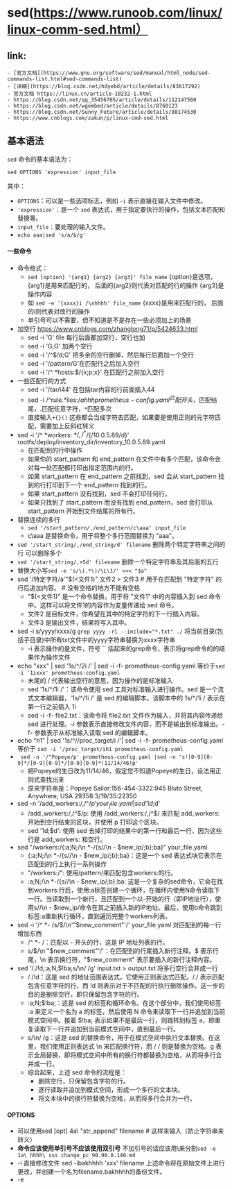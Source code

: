 # sed(https://www.runoob.com/linux/linux-comm-sed.html）
## link:
    - [官方文档](https://www.gnu.org/software/sed/manual/html_node/sed-commands-list.html#sed-commands-list)
    - [详细](https://blog.csdn.net/hdyebd/article/details/83617292)
    - 官方文档 https://linux.cn/article-10232-1.html
    - https://blog.csdn.net/qq_35456705/article/details/112147560
    - https://blog.csdn.net/wgembed/article/details/8760123
    - https://blog.csdn.net/Sunny_Future/article/details/80174530
    - https://www.cnblogs.com/zakun/p/linux-cmd-sed.html
## 基本语法
`sed` 命令的基本语法为：
```
sed OPTIONS 'expression' input_file
```
其中：
- `OPTIONS`：可以是一些选项标志，例如 `-i` 表示直接在输入文件中修改。
- `'expression'`：是一个 `sed` 表达式，用于指定要执行的操作，包括文本匹配和替换等。
- `input_file`：要处理的输入文件。
- `echo aaa|sed 's/a/b/g'`

#### 一些命令
- 命令格式： 
    - `sed [option] '{arg1} {arg2} {arg3}' file_name` {option}是选项，{arg1}是用来匹配行的， 后面的{arg2}则代表对匹配的行的操作 {arg3}是操作内容
    - 如 `sed -e '{xxxx}i /\nhhhh' file_name` {xxxx}是用来匹配行的， 后面的i则代表对改行的操作
    - 单引号可以不需要，但不知道是不是存在一些必须加上的场景
- 加空行 https://www.cnblogs.com/zhanglong71/p/5424633.html
    - sed -i 'G' file 每行后面都加空行，空行也加
    - sed -i 'G;G' 加两个空行
    - sed -i '/^$/d;G' 把多余的空行删掉，然后每行后面加一个空行
    - sed -i '/pattern/G'在匹配行之后加入空行
    - sed -i '/^ *hosts:$/{x;p;x}' 在匹配行之前加入空行
- 一些匹配行的方式 
    - sed -i '/tar/i44' 在包括tar内容的行前面插入44
    - sed -i /^rule.*iles:$/ahhh prometheus-config.yaml ^匹配开头，$匹配结尾，.匹配任意字符，`*`匹配多次
    - 直接输入`+{}()` 这些都会当成字符去匹配，如果要是使用正则的元字符匹配，需要加上反斜杠转义
- sed -i '/^ *workers: *$/,/^ *$/{/10.0.5.89/d}' rootfs/deploy/inventory_dir/inventory_10.0.5.89.yaml
    - 在匹配到的行中操作
    - 如果你的 start_pattern 和 end_pattern 在文件中有多个匹配，该命令会对每一处匹配都打印出指定范围内的行。
    - 如果 start_pattern 在 end_pattern 之前找到，sed 会从 start_pattern 找到的行打印到下一个 end_pattern 找到的行。
    - 如果 start_pattern 没有找到，sed 不会打印任何行。
    - 如果只找到了 start_pattern 而没有找到 end_pattern，sed 会打印从 start_pattern 开始到文件结尾的所有行。
- 替换连续的多行 
    - `sed '/start_pattern/,/end_pattern/c\aaa' input_file`
    - c\aaa 是替换命令，用于将整个多行范围替换为 "aaa"。
- `sed '/start_string/,/end_string/d' filename` 删除两个特定字符串之间的行 可以删除多个
- `sed '/start_string/,+5d' filename` 删除一个特定字符串及其后面的五行
- 替换大小写`sed -e 's/\(.*\)/\L\1/' <<< "$a" `
- sed '/特定字符/a\'"$(<文件1)" 文件2 > 文件3 # 用于在匹配到 "特定字符" 的行后追加内容。 # 没有空格的地方不能有空格
    - "$(<文件1)" 是一个命令替换，用于将 "文件1" 中的内容插入到 sed 命令中。这样可以将文件1的内容作为变量传递给 sed 命令。
    - 文件2 是目标文件，你希望在其中的特定字符的下一行插入内容。
    - 文件3 是输出文件，结果将写入其中。
- sed -i s/yyyy/xxxx/g `grep yyyy -rl --include="*.txt" ./` 将当前目录(包括子目录)中所有txt文件中的yyyy字符串替换为xxxx字符串
    - -i 表示操作的是文件，符号 `` 括起来的grep命令，表示将grep命令的的结果作为操作文件
- echo "xxx" | sed '1s/^/2i /' | sed -i -f- prometheus-config.yaml 等价于`sed -i '1ixxx' prometheus-config.yaml`
    - 末尾的 / 代表输出空行的意思，因为操作的是标准输入
    - sed '1s/^/1i /'：该命令使用 sed 工具对标准输入进行操作。sed 是一个流式文本编辑器，'1s/^/1i /' 是 sed 的编辑脚本。该脚本中的 1s/^/1i / 表示在第一行之前插入 1i
    - sed -i -f- file2.txt：该命令将 file2.txt 文件作为输入，并将其内容传递给 sed 进行处理。-i 参数表示直接修改文件内容，而不是输出到标准输出。-f- 参数表示从标准输入读取 sed 的编辑脚本。
- echo "h1"  | sed '1s/^/\/proc_target\/i /'| sed -i -f- prometheus-config.yaml 等价于 `sed -i '/proc_target/ih1 prometheus-config.yaml`
- ` sed -n '/^Popeye/p' prometheus-config.yaml |sed -n 's![0-9][0-9]*/[0-9][0-9]*/[0-9][0-9]*!11/14/46!p'`
    - 把Popeye的生日改为11/14/46，假定您不知道Popeye的生日，设法用正则式查找出来 
    - 原来字符串是：Popeye Sailor:156-454-3322:945 Bluto Street, Anywhere, USA 29358:3/19/35:22350
- sed -n '/add_workers:/,/^$/p' your_file.yaml | sed '1d;$d'
    - /add_workers:/,/^$/p: 使用 /add_workers:/,/^$/ 来匹配 add_workers: 开始到空行结束的区块，并使用 p 打印这个区块。
    - sed '1d;$d': 使用 sed 去掉打印的结果中的第一行和最后一行，因为这些行是 add_workers: 和空行。
- sed "/workers:/{:a;N;/\n *-/{s//\n  - $new_ip/;b};ba}" your_file.yaml
    - {:a;N;/\n *-/{s//\n  - $new_ip/;b};ba}：这是一个 sed 表达式块它表示在匹配到的行上执行一系列操作
    - "/workers:/": 使用/pattern/来匹配包含workers:的行。
    - :a;N;/\n *-/{s//\n - $new_ip/;b};ba: 这是一个复杂的sed命令，它会在找到workers:行后，使用:a标签创建一个循环，在循环内使用N命令读取下一行。当读取到一个新行，且匹配到一个以-开始的行（即IP地址行），使用s//\n - $new_ip/命令在其之前插入新的IP地址。最后，使用b命令跳到标签:a重新执行循环，直到遍历完整个workers列表。
- sed -i '/^ *- /s/$/\n'"$new_comment"'/' your_file.yaml 对匹配到的每一行增加东西
    - /^ *- /：匹配以 - 开头的行，这是 IP 地址列表的行。
    - s/$/\n'"$new_comment"'/'：在匹配到的行尾插入新行注释。$ 表示行尾，\n 表示换行符，"$new_comment" 表示要插入的新行注释内容。
- sed '/./!d;:a;N;$!ba;s/\n/ /g' input.txt > output.txt 将多行空行合并成一行
    - /./!d：这是 sed 的地址范围表达式，它使用正则表达式匹配。/./ 表示匹配包含任意字符的行，而 !d 则表示对于不匹配的行执行删除操作。这一步的目的是删除空行，即只保留包含字符的行。
    - :a;N;$!ba;：这是 sed 的标签和循环命令。在这个部分中，我们使用标签 :a 来定义一个名为 a 的标签，然后使用 N 命令来读取下一行并追加到当前模式空间中。接着 $!ba; 表示如果不是最后一行，则跳转到标签 a，即重复读取下一行并追加到当前模式空间中，直到最后一行。
    - s/\n/ /g：这是 sed 的替换命令，用于在模式空间中执行文本替换。在这里，我们使用正则表达式 \n 来匹配换行符，而 / / 则是替换为空格。g 表示全局替换，即将模式空间中所有的换行符都替换为空格，从而将多行合并成一行。
    - 综合起来，上述 sed 命令的流程是：
        - 删除空行，只保留包含字符的行。
        - 逐行读取并追加到模式空间，形成一个多行的文本块。
        - 将文本块中的换行符替换为空格，从而将多行合并为一行。

#### OPTIONS
- 可以使用sed [opt] 4a\ "str_append" filename # 这样来输入（防止字符串来转义）
- **命令应该使用单引号不应该使用双引号** 不加引号的话应该用\来分割`sed -e 1a\ hhhh\ sss change_pc_90.90.0.140.md`
- -i 直接修改文件
  sed -ibakhhhh 'xxx' filename 上述命令将在原始文件上进行更改，并创建一个名为filename.bakhhhh的备份文件。
- -e<script>或--expression=<script> 以选项中指定的script来处理输入的文本文件。是预览，不会真的操作
  - 一条命令可以使用多个-e
- 搜索元字符：
  - & 保存搜索字符用来替换其他字符，如s/love/&2/，love替换为love2;
- -n或--quiet或--silent 仅显示script处理后的结果。(相当于是预览，实际并未处理)
  - `sed -n 's/hhh/aaa/p' filename` 这样才能只打印这一行 -n要配合p

#### 动作
- 多个命令使用;来分割
    - 这个匹配多行的后面怎么只能用一个sed动作呢？cat rootfs/deploy/files/prometheus-config.yaml |sed -n "/rule_files:/,/^ *$/p"|sed -n '1d;$d;p' 
    - 试试这样 `sed -n "/^ *master: *$/,/^ *$/{p;1d}" rootfs/deploy/inventory_dir/inventory_master.yaml`
    - {//!p}：这是在范围内执行的命令块（范围内的意思是不包括第一行和最后一行）。//!p 的意思是在范围内除了空行之外的所有行都会被打印出来。// 表示范围匹配的当前行，! 表示不匹配当前行，所以 {//!p} 表示打印不在范围内的行，即提取结果去除了范围内的第一行和最后一行。
- 动作用双引号括起来也可以
- 在匹配的行后面执行动作，匹配的条件可以是具体的行数，也可以是正则或者字符串
- p 打印 `sed -n 's/hhh/aaa/p' filename` 这样才能只打印这一行 -n要配合p
- $ 代表最后一行 `sed -e '$a\Hello World' example.txt`
- 使用正则`echo "xxxxx"|sed "s/re_/substance/g`
- a：新增
```cs
sed -e 4a\ newLine testfile # 在第4行后添加
```
- i：插入 `sed -e 4inewline` # 在第4行前添加
    - sed -i '/proc_target/i4h' prometheus-config.yaml 在含有proc_target的哪一行
    - 一条命令有多个插入动作时，可以使用多个-e来完成否则会把后面的动作表达式当成要插入的内容`sed -e "2i\ " -e "3i\ " file_name`
    - 命令中有一些命令样例
- ! ：表示后面的命令对所有没有被选定的行发生作用 `sed '1!d' input.in`
- r 从文件读取内容追加 `sed -i '$r test.txt' prometheus-config.yaml`
- w 写入，指定行内容重定向写入到指定文件
    - sed '/partten/w file_name' 处理的文件
    - 会清空后再写
- d 删除
    - 对匹配到的内容的行进行删除 `sed -i /匹配内容/d file` 
    - !d 对没有匹配到的内容删除 `free -m | tr -s ' ' | sed '/^Mem/!d' | cut -d" " -f2-4`
- s 替换 (是把匹配掉的替换，如果想替换整行就要匹配整行)
    -  `sed -i '1s/^/2hhh/' prometheus-config.yaml` 第一行开头增加2hhh 注意要使用用`/`结束
    - 匹配整行使用s/^$/sss/
    - 替换为空格 sed s/parten/' '/ 不能sed s/parten/ /
    - 对某一行中的部分进行替换
        - sed -n '/http.*10.0.5.89/s/10.0.5.89/ddd/p' /apt/promtail/opt/promtail-config.yaml
    - sed -i "s/add_workers:/add_work/" inventory_10.0.5.89.yaml
    - 替换时引用分组，分组一定要用（）括起来，而且括号要用\来转义
        -  sed -i "s/\(add_workers:\)/hide_\1/" inventory_10.0.5.89.yaml

    - REPLACEMENT
        字符串，直接替换
        \N N可以为1～9, 引用匹配分组的内容。
        sed -e 's/#\(Port.+\)/\1/g' /etc/ssh/sshd_config
        sed -r -e 's/#(Port.+)/\1/g' /etc/ssh/sshd_config
        上面的两行等价将以#PORT开始的行#去掉，使用-r选项能够避免使用\(\)
        & 引用整个匹配内容
        sed -e s/^Port/#&/g /etc/ssh/sshd_config
        匹配以Port开头的行，并在前面加上#。
        \L 将后面的内容转为小写，直到遇到\U或\E结束
        \l 将后面的一个字符转为小写
        \U 将后面的内容转为大写，直到遇到\L或\E结束
        \u 将后面的一个字符转为大写
        \E 结束\L,\U的转换
        sed -r -e 's/(\b[^\s])/\u\1/g' /etc/ssh/sshd_config
        将所有单词首字母大写。
        FLAGS
        g 全局替换
        p 打印
        = 打印行号
        - p 打印使用匹配模式匹配到的行
        - 引用匹配结果
```cs
    STR="I'm from china(GRUANDDON)."

    echo $STR|sed -ne "s/^I.*\((.*)\)./\1/gp"
    结果： (GRUANDDON)

    关键点：    中间配置的内容可以使用\1 \2 ... 作为引用
```

- #### 注意
   - 在双引号中使用变量 https://qastack.cn/ubuntu/76808/how-do-i-use-variables-in-a-sed-command
   - 如果又多个符合匹配的结果，会将结果都打印出来，但是不会贪婪匹配
   - 符号要转义，否则就会每行后面都加`sed -i '/\[Service\]atest' xxx`
   - sed -i 'cluster1.yamld' prometheus-config.yaml 会将所有行替换为cluster1.yamld
   - string = "113/kbox_result_202110180959.txt" ls 113/*.txt|sed "s/*kbox_r.*t_//g" 为什么kbox的那个星号没有用，因为sed也能用正则，但是*号代表前个模式匹配0次或者多次， 但为什没有用呢？难道前面不是null吗
  	- 如何将命令的结果作为sed的输入
      - 方法一
         - link
            - https://www.thinbug.com/q/39317465
         - `cmd | sed -i '6r /dev/stdin' file_name` # 在第6行后插入
         - 输入换行`sed -e '1i /\nhhhh' file_name`
         - sed -i "1a aa" a.txt 如果a是空文件，会写不进去
      - 方法二： echo "h1"  | sed '1s/^/\/proc_target\/i /'| sed -i -f- prometheus-config.yaml
         - 调试的方法就是echo "h1" | sed '1s/^/\proc_target\/i /' |cat 输出的结果要和 sed -i "/proc_target/ixxx" 对应的上 
      - 方法三：sed -e '/proc_target/a\'$(echo aaa) prometheus-config.yaml
   - 动作应该使用单引号包括起来
   - 如何输入空格呢 
   - 使用 `/`作为内容的开始 `sed -i '/rule_files/a\  - /etc/alerts/common.yaml' prometheus-config.yaml` 如果a后面不加`\`后面的空格就不会显示



### 正则表达式基础
在 `sed` 中，正则表达式用于匹配文本。下面是一些正则表达式的基本概念：

- `.`：匹配任意一个字符包括空格。
- `*`：匹配前面的字符零次或多次。
- `+`：匹配前面的字符一次或多次。
- `?`：匹配前面的字符零次或一次。
- `^`：匹配行的开头。
- `$`：匹配行的结尾。
- `[]`：用于指定一个字符集，例如 `[abc]` 匹配 `a`、`b` 或 `c` 中的任意一个字符。
- `[^]`：用于指定一个字符集的补集，例如 `[^abc]` 匹配除了 `a`、`b` 和 `c` 之外的任意一个字符。

### `sed` 中的正则表达式

在 `sed` 中，正则表达式使用基本的正则表达式（BRE）或扩展的正则表达式（ERE）。默认情况下，`sed` 使用 BRE。要使用 ERE，可以在 `sed` 命令中添加 `-E` 选项。

下面是一些常用的正则表达式用法在 `sed` 中的应用：

1. 文本匹配：使用 `/pattern/` 来匹配包含 `pattern` 的文本行。
   ```
   sed '/pattern/ ...'
   ```
2. 行首匹配：使用 `^` 来匹配以 `pattern` 开头的文本行。
   ```
   sed '/^pattern/ ...'
   ```
3. 行尾匹配：使用 `$` 来匹配以 `pattern` 结尾的文本行。
   ```
   sed '/pattern$/ ...'
   ```
4. 单词匹配：使用 `\b` 来匹配单词边界。
   ```
   sed '/\bpattern\b/ ...'
   ```
5. 字符集匹配：使用 `[]` 来匹配指定字符集中的任意一个字符。
   ```
   sed '/[abc]/ ...'
   ```
6. 匹配数字：使用 `[0-9]` 来匹配数字字符。
   ```
   sed '/[0-9]/ ...'
   ```
7. 使用括号和反向引用：在 `sed` 中使用 `\(...\)` 来捕获文本，并在替换时使用 `\1`、`\2` 等进行反向引用。
   ```
   sed 's/\(pattern1\).*/\1/'
   ```
8. 非贪婪匹配：使用 `*?` 或 `+?` 来进行非贪婪匹配，尽可能匹配更少的字符。
   ```
   sed 's/.*?\(pattern\).*/\1/'
   ```
9. 其他特殊字符的转义：对于正则表达式中的特殊字符，如果想要匹配它们本身，需要使用反斜杠 `\` 进行转义。
这只是 `sed` 中使用正则表达式的一些基本用法，正则表达式非常强大和灵活，你可以根据具体的需求进行更复杂的文本匹配和替换操作。在实际使用中，你可能需要不断尝试和练习，以熟练掌握正则表达式的技巧。

### 保持空间是什么，怎么使用他
在 `sed` 中，保持空间（Hold space）是一个用于临时存储数据的缓冲区。`sed` 在处理输入文件的每一行时，都会将当前行的内容放入模式空间（Pattern space）。模式空间是 `sed` 处理的当前行，而保持空间是用于存储临时数据的区域，可以在处理不同行时使用它来保存一些额外的信息。

你可以使用 `h` 命令将模式空间中的内容复制到保持空间中，使用 `H` 命令将模式空间中的内容追加到保持空间的末尾。同样，使用 `g` 命令将保持空间中的内容复制到模式空间，使用 `G` 命令将保持空间中的内容追加到模式空间的末尾。

下面是一些常用的保持空间命令：

- `h`：将模式空间中的内容复制到保持空间中。
- `H`：将模式空间中的内容追加到保持空间的末尾。
- `g`：将保持空间中的内容复制到模式空间中。
- `G`：将保持空间中的内容追加到模式空间的末尾。
- `x`: 将当前模式空间与保持空间的内容进行交换。模式空间是 sed 处理的当前行，而保持空间是用于存储临时数据的缓冲区。
- `p`：打印模式空间的内容，即打印匹配到的行。
- `x`：再次将模式空间与保持空间进行交换，以恢复原始的模式空间内容。
举例说明，假设有一个文件 `file.txt` 包含以下内容：

```
apple
banana
cherry
```

现在，我们可以使用 `sed` 命令来实现保持空间的操作：

1. 使用 `h` 命令将第一行复制到保持空间，并将其打印出来：

   ```bash
   sed '1h;1!d;x' file.txt
   ```

   输出：
   ```
   apple
   ```

2. 使用 `H` 命令将每一行都追加到保持空间，并将其打印出来：

   ```bash
   sed 'H;1!d;x' file.txt
   ```

   输出：
   ```
   apple
   banana
   cherry
   ```

3. 使用 `g` 命令将保持空间中的内容复制到模式空间，并将其打印出来：

   ```bash
   sed 'H;1!d;g' file.txt
   ```
   输出：
   ```
   apple
   apple
   banana
   banana
   cherry
   cherry
   ```
4. 使用 `G` 命令将保持空间中的内容追加到模式空间的末尾，并将其打印出来：
   ```bash
   sed 'H;1!d;G' file.txt
   ```

   输出：
   ```
   apple

   apple
   banana

   banana
   cherry

   cherry
   ```

保持空间在 `sed` 中通常用于在处理文本时暂存一些数据，以供后续使用。在复杂的文本处理场景中，保持空间可以提供更大的灵活性和功能。
